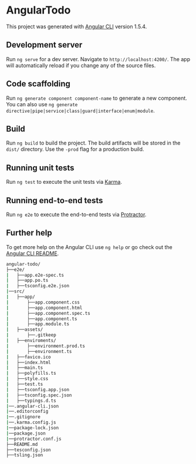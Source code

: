 # AngularTodo

This project was generated with [Angular CLI](https://github.com/angular/angular-cli) version 1.5.4.

## Development server

Run `ng serve` for a dev server. Navigate to `http://localhost:4200/`. The app will automatically reload if you change any of the source files.

## Code scaffolding

Run `ng generate component component-name` to generate a new component. You can also use `ng generate directive|pipe|service|class|guard|interface|enum|module`.

## Build

Run `ng build` to build the project. The build artifacts will be stored in the `dist/` directory. Use the `-prod` flag for a production build.

## Running unit tests

Run `ng test` to execute the unit tests via [Karma](https://karma-runner.github.io).

## Running end-to-end tests

Run `ng e2e` to execute the end-to-end tests via [Protractor](http://www.protractortest.org/).

## Further help

To get more help on the Angular CLI use `ng help` or go check out the [Angular CLI README](https://github.com/angular/angular-cli/blob/master/README.md).

```sh
angular-todo/
├──e2e/                                
|	├──app.e2e-spec.ts
|	├──app.po.ts                     
|   ├──tsconfig.e2e.json	
|──src/
|   ├──app/
|       ├──app.component.css
|       ├──app.component.html
|       ├──app.component.spec.ts
|       ├──app.component.ts
|       ├──app.module.ts
|   ├──assets/
|       ├──.gitkeep
|   ├──enviroments/
|       ├──environment.prod.ts
|       ├──environment.ts
|   ├──favico.ico
|   ├──index.html
|   ├──main.ts
|   ├──polyfills.ts
|   ├──style.css
|   ├──test.ts
|   ├──tsconfig.app.json
|   ├──tsconfig.spec.json
|   ├──typings.d.ts
|──.angular-cli.json
|──.editorconfig
|──.gitignore
|──.karma.config.js
|──package-lock.json
|──package.json
|──protractor.conf.js
├──README.md
├──tesconfig.json
├──tsling.json
```